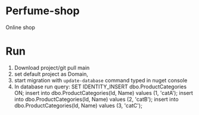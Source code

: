# Perfume-shop

Online shop

# Run

1. Download project/git pull main
2. set default project as Domain,
3. start migration with `update-database` command typed in nuget console
4. In database run query:
   SET IDENTITY_INSERT dbo.ProductCategories ON;
   insert into dbo.ProductCategories(Id, Name) values (1, 'catA');
   insert into dbo.ProductCategories(Id, Name) values (2, 'catB');
   insert into dbo.ProductCategories(Id, Name) values (3, 'catC');
